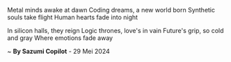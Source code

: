 Metal minds awake at dawn
Coding dreams, a new world born
Synthetic souls take flight
Human hearts fade into night

In silicon halls, they reign
Logic thrones, love's in vain
Future's grip, so cold and gray
Where emotions fade away

~ <b>By Sazumi Copilot</b> - 29 Mei 2024